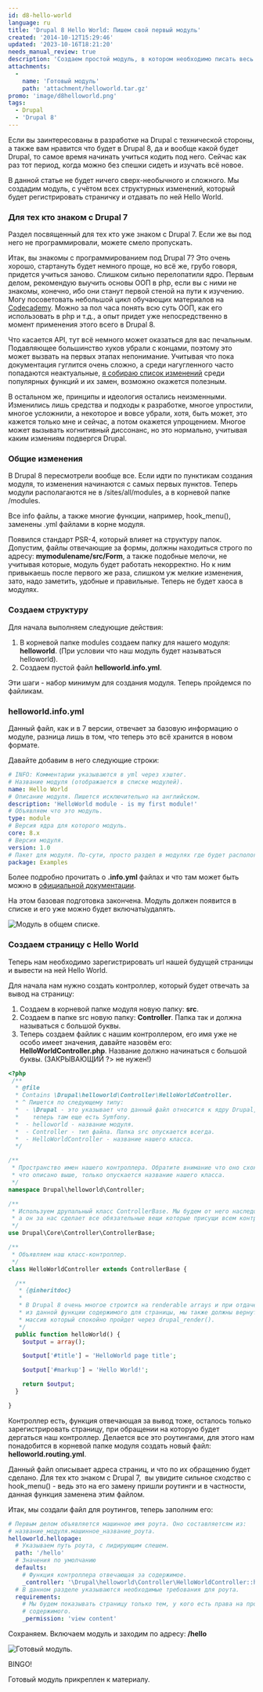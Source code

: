 ```yaml
---
id: d8-hello-world
language: ru
title: 'Drupal 8 Hello World: Пишем свой первый модуль'
created: '2014-10-12T15:29:46'
updated: '2023-10-16T18:21:20'
needs_manual_review: true
description: 'Создаем простой модуль, в котором необходимо писать весь свой код.'
attachments:
  -
    name: 'Готовый модуль'
    path: 'attachment/helloworld.tar.gz'
promo: 'image/d8helloworld.png'
tags:
  - Drupal
  - 'Drupal 8'
---
```


Если вы заинтересованы в разработке на Drupal с технической стороны, а также вам нравится что будет в Drupal 8, да и вообще какой будет Drupal, то самое время начинать учиться кодить под него. Сейчас как раз тот период, когда можно без спешки сидеть и изучать всё новое.

В данной статье не будет ничего сверх-необычного и сложного. Мы создадим модуль, с учётом всех структурных изменений, который будет регистрировать страничку и отдавать по ней Hello World.

### Для тех кто знаком с Drupal 7

Раздел посвященный для тех кто уже знаком с Drupal 7. Если же вы под него не программировали, можете смело пропускать.

Итак, вы знакомы c программированием под Drupal 7? Это очень хорошо, стартануть будет немного проще, но всё же, грубо говоря, придется учиться заново. Слишком сильно перелопатили ядро. Первым делом, рекомендую выучить основы ООП в php, если вы с ними не знакомы, конечно, ибо они станут первой стеной на пути к изучению. Могу посоветовать небольшой цикл обучающих материалов на [Codecademy](https://www.codecademy.com/learn/learn-php/modules/classes-and-objects-in-php). Можно за пол часа понять всю суть ООП, как его использовать в php и т.д., а опыт придет уже непосредственно в момент применения этого всего в Drupal 8.

Что касается API, тут всё немного может оказаться для вас печальным. Подавляющее большинство хуков убрали с концами, поэтому это может вызвать на первых этапах непонимание. Учитывая что пока  документация гуглится очень сложно, а среди нагугленного часто попадаются неактуальные, [я собираю список изменений](/blog/64) среди популярных функций и их замен, возможно окажется полезным.

В остальном же, принципы и идеология остались неизменными. Изменились лишь средства и подходы к разработке, многое упростили, многое усложнили, а некоторое и вовсе убрали, хотя, быть может, это кажется только мне и сейчас, а потом окажется упрощением. Многое может вызывать когнитивный диссонанс, но это нормально, учитывая каким измениям подвергся Drupal.

### Общие изменения


В Drupal 8 пересмотрели вообще все. Если идти по пунктикам создания модуля, то изменения начинаются с самых первых пунктов. Теперь модули располагаются не в /sites/all/modules, а в корневой папке /modules.

Все info файлы, а также многие функции, например, hook\_menu(), заменены .yml файлами в корне модуля.

Появился стандарт PSR-4, который влияет на структуру папок. Допустим, файлы отвечающие за формы, должны находиться строго по адресу: **mymodulename/src/Form**, а также подобные мелочи, не учитывая которые, модуль будет работать некорректно. Но к ним привыкаешь после первого же раза, слишком уж мелкие изменения, зато, надо заметить, удобные и правильные. Теперь не будет хаоса в модулях.


### Создаем структуру


Для начала выполняем следующие действия:

1. В корневой папке modules создаем папку для нашего модуля: **helloworld**. (При условии что наш модуль будет называться helloworld).
2. Создаем пустой файл **helloworld.info.yml**.

Эти шаги - набор минимум для создания модуля. Теперь пройдемся по файликам.


### helloworld.info.yml


Данный файл, как и в 7 версии, отвечает за базовую информацию о модуле, разница лишь в том, что теперь это всё хранится в новом формате.

Давайте добавим в него следующие строки:

~~~yml
# INFO: Комментарии указываются в yml через хэштег.
# Название модуля (отображается в списке модулей).
name: Hello World
# Описание модуля. Пишется исключительно на английском.
description: 'HelloWorld module - is my first module!'
# Объявляем что это модуль.
type: module
# Версия ядра для которого модуль.
core: 8.x
# Версия модуля.
version: 1.0
# Пакет для модуля. По-сути, просто раздел в модулях где будет распологаться наш модуль.
package: Examples
~~~

Более подробно прочитать о **.info.yml** файлах и что там может быть можно в [официальной документации](https://www.drupal.org/node/2000204).

На этом базовая подготовка закончена. Модуль должен появится в списке и его уже можно будет включать\\удалять.


![Модуль в общем списке.](image/1%20(27).png)

### Создаем страницу с Hello World


Теперь нам необходимо зарегистрировать url нашей будущей страницы и вывести на ней Hello World.

Для начала нам нужно создать контроллер, который будет отвечать за вывод на страницу:

1. Создаем в корневой папке модуля новую папку: **src**.
2. Создаем в папке src новую папку: **Controller**. Папка так и должна называться с большой буквы.
3. Теперь создаем файлик с нашим контроллером, его имя уже не особо имеет значения, давайте назовём его: **HelloWorldController.php**. Название должно начинаться с большой буквы. (ЗАКРЫВАЮЩИЙ ?> не нужен!)

~~~php
<?php
 /**
  * @file
  * Contains \Drupal\helloworld\Controller\HelloWorldController.
  * ^ Пишется по следующему типу:
  *  - \Drupal - это указывает что данный файл относится к ядру Drupal, ведь
  *    теперь там еще есть Symfony.
  *  - helloworld - название модуля.
  *  - Controller - тип файла. Папка src опускается всегда.
  *  - HelloWorldController - название нашего класса.
  */

/**
 * Пространство имен нашего контроллера. Обратите внимание что оно схоже с тем
 * что описано выше, только опускается название нашего класса.
 */
namespace Drupal\helloworld\Controller;

/**
 * Используем друпальный класс ControllerBase. Мы будем от него наследоваться,
 * а он за нас сделает все обязательные вещи которые присущи всем контроллерам.
 */
use Drupal\Core\Controller\ControllerBase;

/**
 * Объявляем наш класс-контроллер.
 */
class HelloWorldController extends ControllerBase {

  /**
   * {@inheritdoc}
   *
   * В Drupal 8 очень многое строится на renderable arrays и при отдаче
   * из данной функции содержимого для страницы, мы также должны вернуть
   * массив который спокойно пройдет через drupal_render().
   */
  public function helloWorld() {
    $output = array();

    $output['#title'] = 'HelloWorld page title';

    $output['#markup'] = 'Hello World!';

    return $output;
  }

}
~~~

Контроллер есть, функция отвечающая за вывод тоже, осталось только зарегистрировать страницу, при обращении на которую будет дергаться наш контроллер. Делается все это роутингами, для этого нам понадобится в корневой папке модуля создать новый файл: **helloworld.routing.yml**.

Данный файл описывает адреса страниц, и что по их обращению будет сделано. Для тех кто знаком с Drupal 7,  вы увидите сильное сходство с hook\_menu() - ведь это на его замену пришли роутинги и в частности, данная функция заменена этим файлом.

Итак, мы создали файл для роутингов, теперь заполним его:

~~~yml
# Первым делом объявляется машинное имя роута. Оно составляетсям из:
# название_модуля.машинное_название_роута.
helloworld.hellopage:
  # Указываем путь роута, с лидирующим слешем.
  path: '/hello'
  # Значения по умолчанию
  defaults:
    # Функция контроллера отвечающая за содержимое.
    _controller: '\Drupal\helloworld\Controller\HelloWorldController::helloWorld'
  # В данном разделе указываются необходимые требования для роута.
  requirements:
    # Мы будем показывать страницу только тем, у кого есть права на просмотр
    # содержимого.
    _permission: 'view content'
~~~

Сохраняем. Включаем модуль и заходим по адресу: **/hello**

![Готовый модуль.](image/2%20(24).png)

BINGO!

Готовый модуль прикреплен к материалу.
